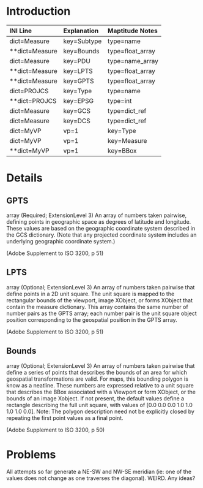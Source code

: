 # Introduction #
|**INI Line**|**Explanation**|**Maptitude Notes**|
|:-----------|:--------------|:------------------|
|dict=Measure|key=Subtype|type=name|value=GEO|
|**dict=Measure|key=Bounds|type=float\_array|value=0.0,0.0,0.0,1.0,1.0,1.0,1.0,0.0**|
|dict=Measure|key=PDU|type=name\_array|value=M,SQM,GRD|
|**dict=Measure|key=LPTS|type=float\_array|value=0.0,0.0,1.0,1.0**|??Description of GPTS coordinate locations in a 'unit square'??|
|**dict=Measure|key=GPTS|type=float\_array|value=42.756143,-71.041457,42.763858,-71.030150**|??Described reference coordinates referred to by LPTS??|
|dict=PROJCS|key=Type|type=name|value=PROJCS|
|**dict=PROJCS|key=EPSG|type=int|value=26986**|www.spatialreference.org|
|dict=Measure|key=GCS|type=dict\_ref|value=PROJCS|
|dict=Measure|key=DCS|type=dict\_ref|value=PROJCS|
|dict=MyVP|vp=1|key=Type|type=name|value=Viewport|
|dict=MyVP|vp=1|key=Measure|type=dict\_ref|value=Measure|
|**dict=MyVP|vp=1|key=BBox|type=float\_array|value=161.82,19.51,771.24,592.21**|The part of the page, in 1/72 of an inch, that should be georeferenced/has the map. Landscape - 0,0 is top left, order is Y,X.  Portrait - 0,0 is bottom left, order X,Y|Mapt:`MapAnnotation[2][1][2], divide by 100, subtract Y values from (page height in inches*72)  NOTE: GetLayoutPrintSize() shows that maptitude actually produces  a slightly smaller image than it claims to ie: (10.9769444" x 8.49833333"`|

# Details #

## GPTS ##
array (Required; ExtensionLevel 3) An array of numbers taken pairwise,
defining points in geographic space as degrees of latitude and
longitude. These values are based on the geographic coordinate
system described in the GCS dictionary. (Note that any projected
coordinate system includes an underlying geographic coordinate
system.)

(Adobe Supplement to ISO 3200, p 51)

## LPTS ##
array (Optional; ExtensionLevel 3) An array of numbers taken pairwise that
define points in a 2D unit square. The unit square is mapped to the
rectangular bounds of the viewport, image XObject, or forms
XObject that contain the measure dictionary. This array contains
the same number of number pairs as the GPTS array; each number
pair is the unit square object position corresponding to the
geospatial position in the GPTS array.

(Adobe Supplement to ISO 3200, p 51)

## Bounds ##

array (Optional; ExtensionLevel 3) An array of numbers taken pairwise that
define a series of points that describes the bounds of an area for
which geospatial transformations are valid. For maps, this
bounding polygon is know as a neatline. These numbers are
expressed relative to a unit square that describes the BBox
associated with a Viewport or form XObject, or the bounds of an
image Xobject.
If not present, the default values define a rectangle describing the
full unit square, with values of [0.0 0.0 0.0 1.0 1.0 1.0 1.0 0.0].
Note: The polygon description need not be explicitly closed by
repeating the first point values as a final point.

(Adobe Supplement to ISO 3200, p 50)

# Problems #

All attempts so far generate a NE-SW and NW-SE meridian (ie: one of the values does not change as one traverses the diagonal).  WEIRD.  Any ideas?